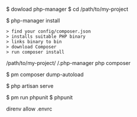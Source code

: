 
$ dowload php-manager
$ cd /path/to/my-project

$ php-manager install

	> find your config/composer.json
	> installs suitable PHP binary
	> links binary to bin
	> download Composer
	> run composer install


/path/to/my-project/
/.php-manager
php
composer

$ pm composer dump-autoload

$ php artisan serve




$ pm run phpunit
$ phpunit


direnv allow
.envrc
